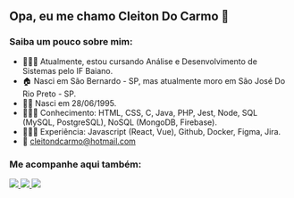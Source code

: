 ## Opa, eu me chamo Cleiton Do Carmo 👋

### Saiba um pouco sobre mim:

- 👨🏻‍🎓 Atualmente, estou cursando Análise e Desenvolvimento de Sistemas pelo IF Baiano.
- 🏠 Nasci em São Bernardo - SP, mas atualmente moro em São José Do Rio Preto - SP.
- 👦🏻 Nasci em 28/06/1995.
- 👨🏻‍💻 Conhecimento: HTML, CSS, C, Java, PHP, Jest, Node, SQL (MySQL, PostgreSQL), NoSQL (MongoDB, Firebase).
- 👨🏻‍💻 Experiência: Javascript (React, Vue), Github, Docker, Figma, Jira.
- 📧 cleitondcarmo@hotmail.com

### Me acompanhe aqui também:
<div class="box">
    <a href="https://www.instagram.com/cleitondcarmo/" target="_blank" rel="nofollow">
        <img src="https://user-images.githubusercontent.com/81137205/130878355-7fc5bc13-f911-4fe7-8f3d-b909442e8716.png"  style="max-width:100%;">
    </a>    
    <a href="https://www.linkedin.com/in/cleitondcarmo/" target="_blank" rel="nofollow">
        <img src="https://user-images.githubusercontent.com/81137205/130878693-3ab62b1f-bee6-458d-bea5-5e1e8f7dad78.png"  style="max-width:100%;">
    </a>
    <a href="https://cleitondcarmo.github.io" target="_blank" rel="nofollow">
        <img src="https://user-images.githubusercontent.com/81137205/211179366-7a9164d3-3d72-4857-b2a0-886e07ce9c91.png"  style="max-width:100%;">
    </a>
</div>
